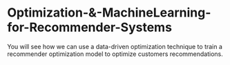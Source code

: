 # Optimization-&-MachineLearning-for-Recommender-Systems
You will see how we can use a data-driven optimization technique to train a recommender optimization model to optimize customers recommendations.
